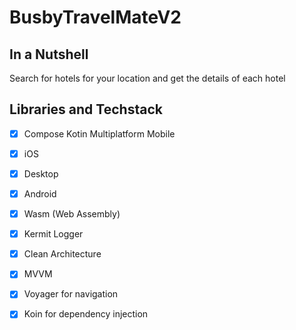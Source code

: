 # BusbyTravelMateV2

## In a Nutshell
Search for hotels for your location and get the details of each hotel

## Libraries and Techstack
* [X] Compose Kotin Multiplatform Mobile
* [X] iOS
* [X] Desktop
* [X] Android
* [X] Wasm (Web Assembly)
* [X] Kermit Logger
* [X] Clean Architecture
* [X] MVVM
* [X] Voyager for navigation
* [X] Koin for dependency injection

